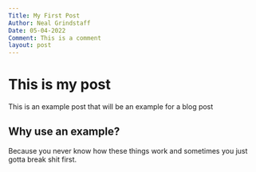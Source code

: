 ```yaml
---
Title: My First Post
Author: Neal Grindstaff
Date: 05-04-2022
Comment: This is a comment
layout: post
---
```


# This is my post
This is an example post that will be an example for a blog post

## Why use an example?
Because you never know how these things work and sometimes you just gotta break shit first.
